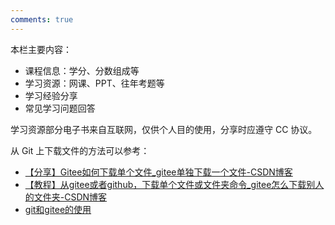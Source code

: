 ```yaml
---
comments: true 
---
```


本栏主要内容：

- 课程信息：学分、分数组成等
- 学习资源：网课、PPT、往年考题等
- 学习经验分享
- 常见学习问题回答

学习资源部分电子书来自互联网，仅供个人目的使用，分享时应遵守 CC 协议。

从 Git 上下载文件的方法可以参考：

- [【分享】Gitee如何下载单个文件_gitee单独下载一个文件-CSDN博客](https://blog.csdn.net/muxuen/article/details/123592275)
- [【教程】从gitee或者github，下载单个文件或文件夹命令_gitee怎么下载别人的文件夹-CSDN博客](https://blog.csdn.net/weixin_62848089/article/details/135208087)
- [git和gitee的使用](https://www.bilibili.com/video/BV1nZ4y1X7Do/)

